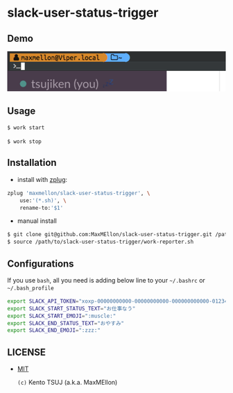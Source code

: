 # slack-user-status-trigger

Demo
---

![demo image](https://raw.githubusercontent.com/MaxMEllon/demos/master/slack-user-status-trigger/demo.gif)

Usage
---

```
$ work start

$ work stop
```

Installation
---

- install with [zplug](https://github.com/zplug/zplug):

```bash
zplug 'maxmellon/slack-user-status-trigger', \
    use:'(*.sh)', \
    rename-to:'$1'
```

- manual install

```bash
$ git clone git@github.com:MaxMEllon/slack-user-status-trigger.git /path/to/slack-user-status-trigger
$ source /path/to/slack-user-status-trigger/work-reporter.sh
```

Configurations
---

If you use `bash`, all you need is adding below line to your `~/.bashrc` or `~/.bash_profile`

```bash
export SLACK_API_TOKEN="xoxp-00000000000-00000000000-000000000000-0123456789abcdefghijklmnopqrstuv"
export SLACK_START_STATUS_TEXT="お仕事なう"
export SLACK_START_EMOJI=":muscle:"
export SLACK_END_STATUS_TEXT="おやすみ"
export SLACK_END_EMOJI=":zzz:"
```

LICENSE
---

- [MIT](./LICENSE.txt)

  `(c)` Kento TSUJ (a.k.a. MaxMEllon)
